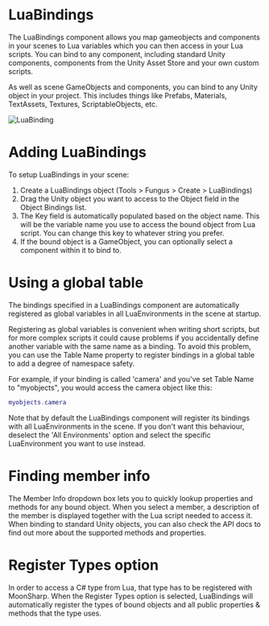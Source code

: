 # LuaBindings

The LuaBindings component allows you map gameobjects and components in your scenes to Lua variables which you can then access in your Lua scripts. You can bind to any component, including standard Unity components, components from the Unity Asset Store and your own custom scripts.

As well as scene GameObjects and components, you can bind to any Unity object in your project. This includes things like Prefabs, Materials, TextAssets, Textures, ScriptableObjects, etc. 

![LuaBinding](https://github.com/snozbot/fungus/raw/master/Docs/resources/fungus_lua/lua_bindings.png)

# Adding LuaBindings

To setup LuaBindings in your scene:

1. Create a LuaBindings object (Tools > Fungus > Create > LuaBindings)
2. Drag the Unity object you want to access to the Object field in the Object Bindings list.
3. The Key field is automatically populated based on the object name. This will be the variable name you use to access the bound object from Lua script. You can change this key to whatever string you prefer.
4. If the bound object is a GameObject, you can optionally select a component within it to bind to.

# Using a global table

The bindings specified in a LuaBindings component are automatically registered as global variables in all LuaEnvironments in the scene at startup. 

Registering as global variables is convenient when writing short scripts, but for more complex scripts it could cause problems if you accidentally define another variable with the same name as a binding. To avoid this problem, you can use the Table Name property to register bindings in a global table to add a degree of namespace safety.

For example, if your binding is called 'camera' and you've set Table Name to "myobjects", you would access the camera object like this:
```lua
myobjects.camera
```

Note that by default the LuaBindings component will register its bindings with all LuaEnvironments in the scene. If you don't want this behaviour, deselect the 'All Environments' option and select the specific LuaEnvironment you want to use instead.

# Finding member info

The Member Info dropdown box lets you to quickly lookup properties and methods for any bound object. When you select a member, a description of the member is displayed together with the Lua script needed to access it. When binding to standard Unity objects, you can also check the API docs to find out more about the supported methods and properties.

# Register Types option 

In order to access a C# type from Lua, that type has to be registered with MoonSharp. When the Register Types option is selected, LuaBindings will automatically register the types of bound objects and all public properties & methods that the type uses.


